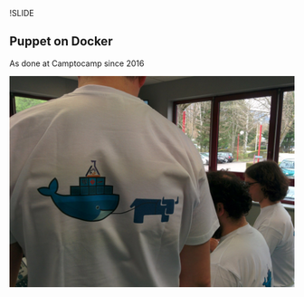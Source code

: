 !SLIDE
## Puppet on Docker

As done at Camptocamp since 2016

![Puppet on Docker](../_images/puppet_rancher_tshirts.jpeg)
